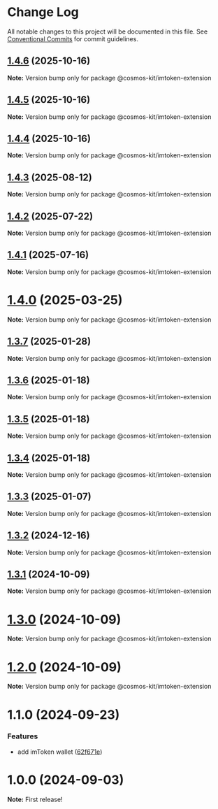 # Change Log

All notable changes to this project will be documented in this file.
See [Conventional Commits](https://conventionalcommits.org) for commit guidelines.

## [1.4.6](https://github.com/hyperweb-io/cosmos-kit/compare/@cosmos-kit/imtoken-extension@1.4.5...@cosmos-kit/imtoken-extension@1.4.6) (2025-10-16)

**Note:** Version bump only for package @cosmos-kit/imtoken-extension





## [1.4.5](https://github.com/hyperweb-io/cosmos-kit/compare/@cosmos-kit/imtoken-extension@1.4.4...@cosmos-kit/imtoken-extension@1.4.5) (2025-10-16)

**Note:** Version bump only for package @cosmos-kit/imtoken-extension





## [1.4.4](https://github.com/hyperweb-io/cosmos-kit/compare/@cosmos-kit/imtoken-extension@1.4.3...@cosmos-kit/imtoken-extension@1.4.4) (2025-10-16)

**Note:** Version bump only for package @cosmos-kit/imtoken-extension





## [1.4.3](https://github.com/hyperweb-io/cosmos-kit/compare/@cosmos-kit/imtoken-extension@1.4.2...@cosmos-kit/imtoken-extension@1.4.3) (2025-08-12)

**Note:** Version bump only for package @cosmos-kit/imtoken-extension





## [1.4.2](https://github.com/hyperweb-io/cosmos-kit/compare/@cosmos-kit/imtoken-extension@1.4.1...@cosmos-kit/imtoken-extension@1.4.2) (2025-07-22)

**Note:** Version bump only for package @cosmos-kit/imtoken-extension





## [1.4.1](https://github.com/hyperweb-io/cosmos-kit/compare/@cosmos-kit/imtoken-extension@1.4.0...@cosmos-kit/imtoken-extension@1.4.1) (2025-07-16)

**Note:** Version bump only for package @cosmos-kit/imtoken-extension





# [1.4.0](https://github.com/hyperweb-io/cosmos-kit/compare/@cosmos-kit/imtoken-extension@1.3.7...@cosmos-kit/imtoken-extension@1.4.0) (2025-03-25)

**Note:** Version bump only for package @cosmos-kit/imtoken-extension

## [1.3.7](https://github.com/hyperweb-io/cosmos-kit/compare/@cosmos-kit/imtoken-extension@1.3.6...@cosmos-kit/imtoken-extension@1.3.7) (2025-01-28)

**Note:** Version bump only for package @cosmos-kit/imtoken-extension

## [1.3.6](https://github.com/hyperweb-io/cosmos-kit/compare/@cosmos-kit/imtoken-extension@1.3.5...@cosmos-kit/imtoken-extension@1.3.6) (2025-01-18)

**Note:** Version bump only for package @cosmos-kit/imtoken-extension

## [1.3.5](https://github.com/hyperweb-io/cosmos-kit/compare/@cosmos-kit/imtoken-extension@1.3.4...@cosmos-kit/imtoken-extension@1.3.5) (2025-01-18)

**Note:** Version bump only for package @cosmos-kit/imtoken-extension

## [1.3.4](https://github.com/hyperweb-io/cosmos-kit/compare/@cosmos-kit/imtoken-extension@1.3.3...@cosmos-kit/imtoken-extension@1.3.4) (2025-01-18)

**Note:** Version bump only for package @cosmos-kit/imtoken-extension

## [1.3.3](https://github.com/hyperweb-io/cosmos-kit/compare/@cosmos-kit/imtoken-extension@1.3.2...@cosmos-kit/imtoken-extension@1.3.3) (2025-01-07)

**Note:** Version bump only for package @cosmos-kit/imtoken-extension

## [1.3.2](https://github.com/hyperweb-io/cosmos-kit/compare/@cosmos-kit/imtoken-extension@1.3.1...@cosmos-kit/imtoken-extension@1.3.2) (2024-12-16)

**Note:** Version bump only for package @cosmos-kit/imtoken-extension

## [1.3.1](https://github.com/hyperweb-io/cosmos-kit/compare/@cosmos-kit/imtoken-extension@1.3.0...@cosmos-kit/imtoken-extension@1.3.1) (2024-10-09)

**Note:** Version bump only for package @cosmos-kit/imtoken-extension

# [1.3.0](https://github.com/hyperweb-io/cosmos-kit/compare/@cosmos-kit/imtoken-extension@1.2.0...@cosmos-kit/imtoken-extension@1.3.0) (2024-10-09)

**Note:** Version bump only for package @cosmos-kit/imtoken-extension

# [1.2.0](https://github.com/hyperweb-io/cosmos-kit/compare/@cosmos-kit/imtoken-extension@1.1.0...@cosmos-kit/imtoken-extension@1.2.0) (2024-10-09)

**Note:** Version bump only for package @cosmos-kit/imtoken-extension

# 1.1.0 (2024-09-23)

### Features

- add imToken wallet ([62f671e](https://github.com/hyperweb-io/cosmos-kit/commit/62f671e2de4060ec1bf36e33e1970ed1e88595aa))

# 1.0.0 (2024-09-03)

**Note:** First release!
